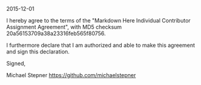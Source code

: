 2015-12-01

I hereby agree to the terms of the "Markdown Here Individual Contributor Assignment Agreement", with MD5 checksum 20a56153709a38a23316feb565f80756.

I furthermore declare that I am authorized and able to make this agreement and sign this declaration.

Signed,

Michael Stepner https://github.com/michaelstepner
